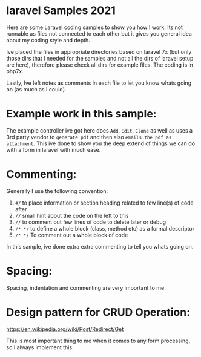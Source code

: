 # laravel Samples 2021

Here are some Laravel coding samples to show you how I work. Its not runnable as files not connected to each other but it gives you general idea about my coding style and depth.

Ive placed the files in appropriate directories based on laravel 7x (but only those dirs that I needed for the samples and not all the dirs of laravel setup are here), therefore please check all dirs for example files. The coding is in php7x.

Lastly, Ive left notes as comments in each file to let you know whats going on (as much as I could).

# Example work in this sample:

The example controller ive got here does `Add`, `Edit`, `Clone` as well as uses a 3rd party vendor to `generate pdf` and then also `emails the pdf as attachment`. This ive done to show you the deep extend of things we can do with a form in laravel with much ease.

# Commenting:

Generally I use the following convention:
1. `#/` to place information or section heading related to few line(s) of code after
2. `//` small hint about the code on the left to this
3. `//` to comment out few lines of code to delete later or debug
4. `/* */` to define a whole block (class, method etc) as a formal descriptor
5. `/* */` To comment out a whole block of code

In this sample, ive done extra extra commenting to tell you whats going on.

# Spacing:

Spacing, indentation and commenting are very important to me

# Design pattern for CRUD Operation:

https://en.wikipedia.org/wiki/Post/Redirect/Get

This is most important thing to me when it comes to any form processing, so I always implement this.